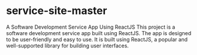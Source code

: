 # service-site-master
A Software Development Service App Using ReactJS This project is a software development service app built using ReactJS. The app is designed to be user-friendly and easy to use.  It is built using ReactJS, a popular and well-supported library for building user interfaces.
